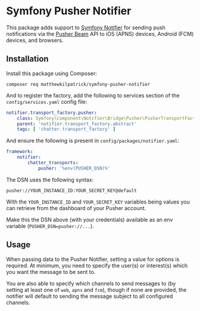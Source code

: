 # Symfony Pusher Notifier
This package adds support to [Symfony Notifier](https://github.com/symfony/notifier) for sending push notifications via the [Pusher Beam](https://pusher.com/beams) API to iOS (APNS) devices, Android (FCM) devices, and browsers.

## Installation
Install this package using Composer:
```shell
composer req matthewkilpatrick/symfony-pusher-notifier
```

And to register the factory, add the following to services section of the `config/services.yaml` config file:
```yaml
notifier.transport_factory.pusher:
    class: Symfony\Component\Notifier\Bridge\Pusher\PusherTransportFactory
    parent: 'notifier.transport_factory.abstract'
    tags: [ 'chatter.transport_factory' ]
```

And ensure the following is present in `config/packages/notifier.yaml`:
```yaml
framework:
    notifier:
        chatter_transports:
            pusher: '%env(PUSHER_DSN)%'
```

The DSN uses the following syntax:
```
pusher://YOUR_INSTANCE_ID:YOUR_SECRET_KEY@default
```
With the `YOUR_INSTANCE_ID` and `YOUR_SECRET_KEY` variables being values you can retrieve from the dashboard of your Pusher account.

Make this the DSN above (with your credentials) available as an env variable (`PUSHER_DSN=pusher://...`).

## Usage
When passing data to the Pusher Notifier, setting a value for options is required. At minimum, you need to specify the user(s) or interest(s) which you want the message to be sent to.

You are also able to specify which channels to send messages to (by setting at least one of `web`, `apns` and `fcm`), though if none are provided, the notifier will default to sending the message subject to all configured channels.
